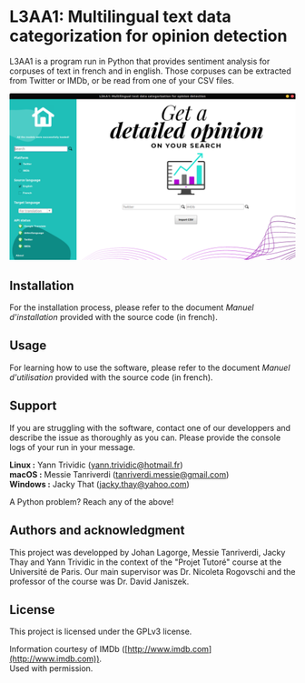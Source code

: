 # L3AA1: Multilingual text data categorization for opinion detection

L3AA1 is a program run in Python that provides sentiment analysis for corpuses of text in french and in english. Those corpuses can be extracted from Twitter or IMDb, or be read from one of your CSV files.

![Main window of the app](https://github.com/yanntrividic/sentiment-analysis-twitter-imdb-csv/blob/main/mainwindow.png?raw=true)

## Installation

For the installation process, please refer to the document *Manuel d'installation* provided with the source code (in french).

## Usage

For learning how to use the software, please refer to the document *Manuel d'utilisation* provided with the source code (in french).

## Support

If you are struggling with the software, contact one of our developpers and describe the issue as thoroughly as you can. Please provide the console logs of your run in your message.

**Linux :** Yann Trividic ([yann.trividic@hotmail.fr](mailto:yann.trividic@hotmail.fr))  
**macOS :** Messie Tanriverdi ([tanriverdi.messie@gmail.com](mailto:tanriverdi.messie@gmail.com))  
**Windows :** Jacky That ([jacky.thay@yahoo.com](mailto:jacky.thay@yahoo.com))

A Python problem? Reach any of the above!

## Authors and acknowledgment

This project was developped by Johan Lagorge, Messie Tanriverdi, Jacky Thay and Yann Trividic in the context of the "Projet Tutoré" course at the Université de Paris. Our main supervisor was Dr. Nicoleta Rogovschi and the professor of the course was Dr. David Janiszek.

## License

This project is licensed under the GPLv3 license. 

Information courtesy of IMDb ([http://www.imdb.com](http://www.imdb.com)).  
Used with permission.